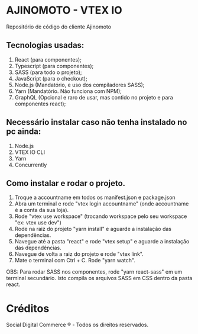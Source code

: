 # AJINOMOTO - VTEX IO

Repositório de código do cliente Ajinomoto

## Tecnologias usadas:

1. React (para componentes);
2. Typescript (para componentes);
3. SASS (para todo o projeto);
4. JavaScript (para o checkout);
5. Node.js (Mandatório, e uso dos compiladores SASS);
6. Yarn (Mandatório. Não funciona com NPM);
7. GraphQL (Opcional e raro de usar, mas contido no projeto e para componentes react);

## Necessário instalar caso não tenha instalado no pc ainda:

1. Node.js
2. VTEX IO CLI
3. Yarn
4. Concurrently

## Como instalar e rodar o projeto.

1. Troque a accountname em todos os manifest.json e package.json
2. Abra um terminal e rode "vtex login accountname" (onde accountname é a conta da sua loja).
3. Rode "vtex use workspace" (trocando workspace pelo seu workspace "ex: vtex use dev")
4. Rode na raiz do projeto "yarn install" e aguarde a instalação das dependências.
5. Navegue até a pasta "react" e rode "vtex setup" e aguarde a instalação das dependências.
6. Navegue de volta a raiz do projeto e rode "vtex link".
7. Mate o terminal com Ctrl + C. Rode "yarn watch".

OBS: Para rodar SASS nos componentes, rode "yarn react-sass" em um terminal secundário. Isto compila os arquivos SASS em CSS dentro da pasta react.

# Créditos

Social Digital Commerce ® - Todos os direitos reservados.
